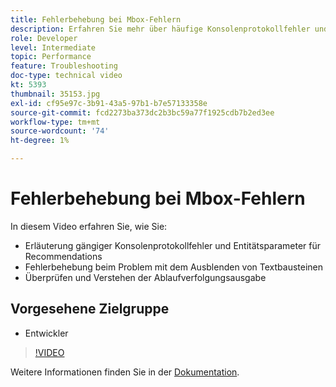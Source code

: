```yaml
---
title: Fehlerbehebung bei Mbox-Fehlern
description: Erfahren Sie mehr über häufige Konsolenprotokollfehler und Entitätsparameter für Recommendations. Erfahren Sie, wie Sie das Problem mit dem Code-Ausschnitt vor dem Ausblenden des Textkörpers beheben und wie Sie die Ablaufverfolgungsausgabe überprüfen und verstehen können.
role: Developer
level: Intermediate
topic: Performance
feature: Troubleshooting
doc-type: technical video
kt: 5393
thumbnail: 35153.jpg
exl-id: cf95e97c-3b91-43a5-97b1-b7e57133358e
source-git-commit: fcd2273ba373dc2b3bc59a77f1925cdb7b2ed3ee
workflow-type: tm+mt
source-wordcount: '74'
ht-degree: 1%

---
```


# Fehlerbehebung bei Mbox-Fehlern

In diesem Video erfahren Sie, wie Sie:

* Erläuterung gängiger Konsolenprotokollfehler und Entitätsparameter für Recommendations
* Fehlerbehebung beim Problem mit dem Ausblenden von Textbausteinen
* Überprüfen und Verstehen der Ablaufverfolgungsausgabe

## Vorgesehene Zielgruppe

* Entwickler

>[!VIDEO](https://video.tv.adobe.com/v/35153/?quality=12)

Weitere Informationen finden Sie in der [Dokumentation](https://experienceleague.adobe.com/docs/target/using/troubleshoot/troubleshooting-target.html?lang=en).
